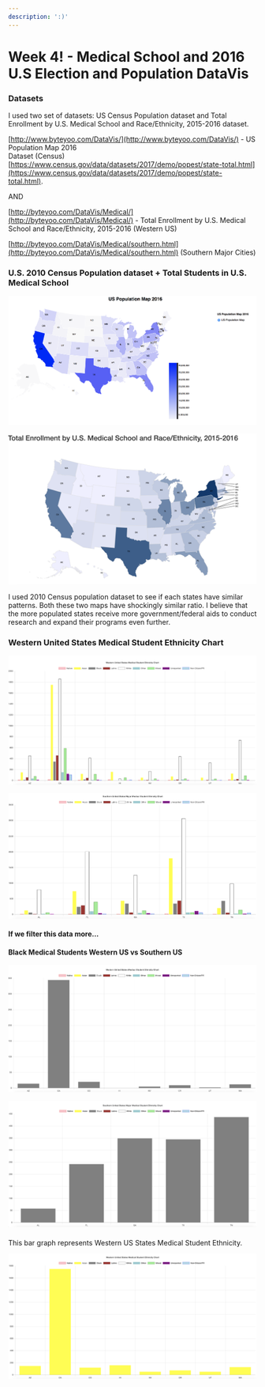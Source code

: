 ```yaml
---
description: ':)'
---
```


# Week 4! - Medical School and 2016 U.S Election and Population DataVis

### Datasets

I used two set of datasets: US Census Population dataset and Total Enrollment by U.S. Medical School and Race/Ethnicity, 2015-2016 dataset.

[http://www.byteyoo.com/DataVis/](http://www.byteyoo.com/DataVis/) - US Population Map 2016  
Dataset \(Census\) [https://www.census.gov/data/datasets/2017/demo/popest/state-total.html](https://www.census.gov/data/datasets/2017/demo/popest/state-total.html).

AND

[http://byteyoo.com/DataVis/Medical/](http://byteyoo.com/DataVis/Medical/) - Total Enrollment by U.S. Medical School and Race/Ethnicity, 2015-2016 \(Western US\)

[http://byteyoo.com/DataVis/Medical/southern.html](http://byteyoo.com/DataVis/Medical/southern.html) \(Southern Major Cities\)

### U.S. 2010 Census Population dataset + Total Students in U.S. Medical School

![US Population Map](../.gitbook/assets/screen-shot-2018-10-04-at-2.08.48-pm.png)

![Total U.S Medical Students ](../.gitbook/assets/screen-shot-2018-10-04-at-2.14.45-pm.png)

I used 2010 Census population dataset to see if each states have similar patterns. Both these two maps have shockingly similar ratio. I believe that the more populated states receive more government/federal aids to conduct research and expand their programs even further.

### Western United States Medical Student Ethnicity Chart

![Western United States Medical Student Ethnicity Chart \(All Ethnicities\)](../.gitbook/assets/screen-shot-2018-10-04-at-2.18.08-pm.png)

![Southern United States Major Medical Student Ethnicity Chart \(All Ethnicities\)](../.gitbook/assets/screen-shot-2018-10-04-at-2.55.57-pm.png)

#### If we filter this data more...

#### Black Medical Students Western US vs Southern US

![Western US Medical Students \(Black\)](../.gitbook/assets/screen-shot-2018-10-04-at-2.54.39-pm.png)

![Southern US Medical Students \(Black\)](../.gitbook/assets/screen-shot-2018-10-04-at-2.53.34-pm.png)

####  

This bar graph represents Western US States Medical Student Ethnicity.  

![Western United States Medical Student Ethnicity Chart \(Asian Population\)](../.gitbook/assets/screen-shot-2018-10-04-at-2.18.30-pm.png)

  


### 


